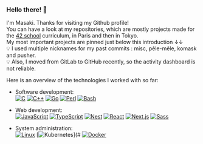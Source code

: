 ### Hello there! 👋
I'm Masaki.
Thanks for visiting my Github profile!  
You can have a look at my repositories, which are mostly projects made for the [42 school](https://42.fr/en/homepage/) curriculum, in Paris and then in Tokyo.  
My most important projects are pinned just below this introduction ↓↓  
💡 I used multiple nicknames for my past commits : misc, pêle-mêle, komask and pusher.  
💡 Also, I moved from GitLab to GitHub recently, so the activity dashboard is not reliable.

Here is an overview of the technologies I worked with so far:  
- Software development:  
[![C](https://img.shields.io/badge/C-00599C?logo=c&logoColor=white)](#)
[![C++](https://img.shields.io/badge/C++-%2300599C.svg?logo=c%2B%2B&logoColor=white)](#)
[![Go](https://img.shields.io/badge/Go-%2300ADD8.svg?&logo=go&logoColor=white)](#)
[![Perl](https://img.shields.io/badge/Perl-%2339457E.svg?logo=perl&logoColor=white)](#)
[![Bash](https://img.shields.io/badge/Bash-4EAA25?logo=gnubash&logoColor=fff)](#)

- Web development:  
[![JavaScript](https://img.shields.io/badge/JavaScript-F7DF1E?logo=javascript&logoColor=000)](#)
[![TypeScript](https://img.shields.io/badge/TypeScript-3178C6?logo=typescript&logoColor=fff)](#)
[![Nest](https://img.shields.io/badge/Nest.js-%23E0234E.svg?logo=nestjs&logoColor=white)](#)
[![React](https://img.shields.io/badge/React-%2320232a.svg?logo=react&logoColor=%2361DAFB)](#)
[![Next.js](https://img.shields.io/badge/Next.js-black?logo=next.js&logoColor=white)](#)
[![Sass](https://img.shields.io/badge/Sass-C69?logo=sass&logoColor=fff)](#)

- System administration:  
[![Linux](https://img.shields.io/badge/Linux-FCC624?logo=linux&logoColor=black)](#)
[![Kubernetes](https://img.shields.io/badge/Kubernetes-326CE5?logo=kubernetes&logoColor=fff)](#
[![Docker](https://img.shields.io/badge/Docker-2496ED?logo=docker&logoColor=fff)](#)

<!--
**masakiva/masakiva** is a ✨ _special_ ✨ repository because its `README.md` (this file) appears on your GitHub profile.

Here are some ideas to get you started:

- 🔭 I’m currently working on ...
- 🌱 I’m currently learning ...
- 👯 I’m looking to collaborate on ...
- 🤔 I’m looking for help with ...
- 💬 Ask me about ...
- 📫 How to reach me: ...
- 😄 Pronouns: ...
- ⚡ Fun fact: ...
-->
